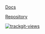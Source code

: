 [Docs](./docs/index.md)

[Repository](https://github.com/web-traff/web-traff.github.io)

<a href="https://trackgit.com">
<img src="https://us-central1-trackgit-analytics.cloudfunctions.net/token/ping/kvrwzcgumm4wmmie5lkv" alt="trackgit-views" />
</a>
